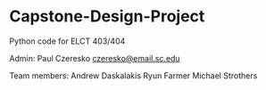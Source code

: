 # Capstone-Design-Project
Python code for ELCT 403/404

Admin:
Paul Czeresko
czeresko@email.sc.edu

Team members:
Andrew Daskalakis
Ryun Farmer
Michael Strothers

